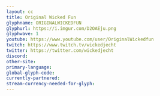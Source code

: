 ```yaml
---
layout: cc
title: Original Wicked Fun
glyphname: ORIGINALWICKEDFUN
glyphurl: https://i.imgur.com/D2OAEju.png
glyphwave: 1
youtube: https://www.youtube.com/user/OriginalWickedfun
twitch: https://www.twitch.tv/wickedjecht
twitter: https://twitter.com/wickedjecht
discord: 
other-site: 
primary-language: 
global-glyph-code: 
currently-partnered: 
stream-currency-needed-for-glyph: 
---
```


